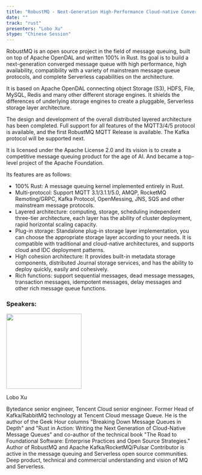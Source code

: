 ```yaml
---
title: "RobustMQ - Next-Generation High-Performance Cloud-native Converged message Queue"
date: ""
track: "rust"
presenters: "Lobo Xu"
stype: "Chinese Session"
---
```


RobustMQ is an open source project in the field of message queuing, built on top of Apache OpenDAL and written 100% in Rust. Its goal is to build a next-generation converged message queue with high performance, high availability, compatibility with a variety of mainstream message queue protocols, and complete Serverless capabilities on the architecture.

It is based on Apache OpenDAL connecting object Storage (S3), HDFS, File, MySQL, Redis and many other different storage engines. It shields the differences of underlying storage engines to create a pluggable, Serverless storage layer architecture.

The design and development of the overall distributed layered architecture has been completed. Full support for all features of the MQTT3/4/5 protocol is available, and the first RobustMQ MQTT Release is available. The Kafka protocol will be supported next.

It is licensed under the Apache License 2.0 and its vision is to create a competitive message queuing product for the age of AI. And became a top-level project of the Apache Foundation.

 Its features are as follows:
- 100% Rust: A message queuing kernel implemented entirely in Rust. 
- Multi-protocol: Support MQTT 3.1/3.1.1/5.0, AMQP, RocketMQ Remoting/GRPC, Kafka Protocol, OpenMessing, JNS, SQS and other mainstream message protocols.
- Layered architecture: computing, storage, scheduling independent three-tier architecture, each layer has the ability of cluster deployment, rapid horizontal scaling capacity.
 - Plug-in storage: Standalone plug-in storage layer implementation, you can choose the appropriate storage layer according to your needs. It is compatible with traditional and cloud-native architectures, and supports cloud and IDC deployment patterns. 
- High cohesion architecture: It provides built-in metadata storage components, distributed Journal storage services, and has the ability to deploy quickly, easily and cohesively. 
- Rich functions: support sequential messages, dead message messages, transaction messages, idempotent messages, delay messages and other rich message queue functions.

### Speakers:


<img src="https://sessionize.com/image/ff6b-400o400o1-TS9gU3SJdBeUuN5vSB4n7y.jpg" width="200" /><br/>

Lobo Xu

Bytedance senior engineer, Tencent Cloud senior engineer. Former Head of Kafka/RabbitMQ technology at Tencent Cloud message Queue.
He is the author of the Geek Hour columns "Breaking Down Message Queues in Depth" and "Rust in Action: Writing the Next Generation of Cloud-Native Message Queues" and co-author of the technical book "The Road to Foundational Software: Enterprise Practices and Open Source Strategies."
Author of RobustMQ and Apache Kafka/RocketMQ/Pulsar Contributor is active in the message queuing and Serverless open source communities. Deep product, technical and commercial understanding and vision of MQ and Serverless.

